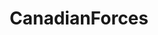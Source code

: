 ---
title: CanadianForces
crosslinks:
- autotldr
- livven
- canada
- navy
- AirForce
- canadaguns
- AdviceAnimals
- metacanada
- reactiongifs
- AskHistorians
- technology
- Drama
- modhelp
- keto
- ExpectationVsReality
- Military
- halifax
- Teleshits
- OldSchoolCool
- AskMen
---